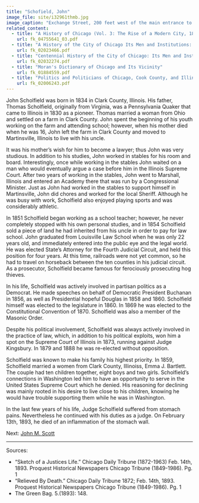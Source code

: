 ```yaml
---
title: "Schofield, John"
image_file: site/i32961thmb.jpg
image_caption: "Exchange Street, 200 feet west of the main entrance to the Union Stockyards."
related_content:
  - title: "A History of Chicago (Vol. 3: The Rise of a Modern City, 1871-1893)"
    url: fk_04755641_03.pdf
  - title: "A History of the City of Chicago Its Men and Institutions: Biographical Sketches of Leading Citizens"
    url: fk_02023466.pdf
  - title: "Centennial History of the City of Chicago: Its Men and Institutions"
    url: fk_02032274.pdf
  - title: "Moran's Dictionary of Chicago and Its Vicinity"
    url: fk_01884559.pdf
  - title: "Politics and Politicians of Chicago, Cook County, and Illinois 1787-1887"
    url: fk_02006243.pdf
---
```


John Scholfield was born in 1834 in Clark County, Illinois. His father, Thomas Scholfield, originally from Virginia, was a Pennsylvania Quaker that came to Illinois in 1830 as a pioneer. Thomas married a woman from Ohio and settled on a farm in Clark County. John spent the beginning of his youth working on the farm and attending school; however, when his mother died when he was 16, John left the farm in Clark County and moved to Martinsville, Illinois to live with his uncle.

It was his mother’s wish for him to become a lawyer; thus John was very studious. In addition to his studies, John worked in stables for his room and board. Interestingly, once while working in the stables John waited on a man who would eventually argue a case before him in the Illinois Supreme Court. After two years of working in the stables, John went to Marshall, Illinois and entered an Academy there that was run by a Congressional Minister. Just as John had worked in the stables to support himself in Martinsville, John did chores and worked for the local Sheriff. Although he was busy with work, Scholfield also enjoyed playing sports and was considerably athletic.

In 1851 Scholfield began working as a school teacher; however, he never completely stopped with his own personal studies, and in 1854 Scholfield sold a piece of land he had inherited from his uncle in order to pay for law school. John graduated from Louisville Law School when he was only 22 years old, and immediately entered into the public eye and the legal world. He was elected State’s Attorney for the Fourth Judicial Circuit, and held this position for four years. At this time, railroads were not yet common, so he had to travel on horseback between the ten counties in his judicial circuit. As a prosecutor, Scholfield became famous for ferociously prosecuting hog thieves.

In his life, Scholfield was actively involved in partisan politics as a Democrat. He made speeches on behalf of Democratic President Buchanan in 1856, as well as Presidential hopeful Douglas in 1858 and 1860. Scholfield himself was elected to the legislature in 1860. In 1869 he was elected to the Constitutional Convention of 1870. Scholfield was also a member of the Masonic Order.

Despite his political involvement, Scholfield was always actively involved in the practice of law, which, in addition to his political exploits, won him a spot on the Supreme Court of Illinois in 1873, running against Judge Kingsbury. In 1879 and 1888 he was re-elected without opposition.

Scholfield was known to make his family his highest priority. In 1859, Scholfield married a women from Clark County, Illinoiss, Emma J. Bartlett. The couple had ten children together, eight boys and two girls. Scholfield’s connections in Washington led him to have an opportunity to serve in the United States Supreme Court which he denied. His reasoning for declining was mainly rooted in his desire to live close to his children, knowing he would have trouble supporting them while he was in Washington.

In the last few years of his life, Judge Scholfield suffered from stomach pains. Nevertheless he continued with his duties as a judge. On February 13th, 1893, he died of an inflammation of the stomach wall.

Next:   [John M. Scott](/legal/judges/johnmscott/)

---
Sources:

- “Sketch of a Justices Life.” Chicago Daily Tribune (1872-1963) Feb. 14th, 1893. Proquest Historical Newspapers Chicago Tribune (1849-1986). Pg. 1
- “Relieved By Death.” Chicago Daily Tribune 1872; Feb. 14th, 1893. Proquest Historical Newspapers Chicago Tribune (1849-1986). Pg. 1
- The Green Bag. 5.(1893): 148.
